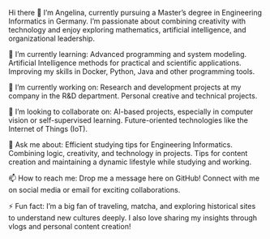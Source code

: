 Hi there 👋
I’m Angelina, currently pursuing a Master’s degree in Engineering Informatics in Germany. I’m passionate about combining creativity with technology and enjoy exploring mathematics, artificial intelligence, and organizational leadership.

🌱 I’m currently learning:
Advanced programming and system modeling.
Artificial Intelligence methods for practical and scientific applications.
Improving my skills in Docker, Python, Java and other programming tools.

🔭 I’m currently working on:
Research and development projects at my company in the R&D department.
Personal creative and technical projects.

👯 I’m looking to collaborate on:
AI-based projects, especially in computer vision or self-supervised learning.
Future-oriented technologies like the Internet of Things (IoT).

💬 Ask me about:
Efficient studying tips for Engineering Informatics.
Combining logic, creativity, and technology in projects.
Tips for content creation and maintaining a dynamic lifestyle while studying and working.

📫 How to reach me:
Drop me a message here on GitHub!
Connect with me on social media or email for exciting collaborations.

⚡ Fun fact:
I’m a big fan of traveling, matcha, and exploring historical sites to understand new cultures deeply. I also love sharing my insights through vlogs and personal content creation!
